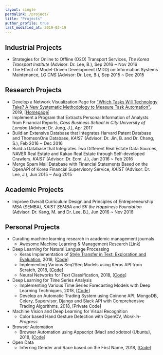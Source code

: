 ```yaml
---
layout: single
permalink: /project/
title: "Projects"
author_profile: true
last_modified_at: 2019-03-19
---
```

## Industrial Projects
- Strategies for Online to Offline (O2O) Transport Services, *The Korea Transport Institute* (Advisor: Dr. Lee, B.), Sep 2016 ~ Nov 2016
- The Effect of Model-Driven Development (MDD) on Information Systems Maintenance, *LG CNS* (Advisor: Dr. Lee, B.), Sep 2015 ~ Dec 2015

## Research Projects
- Develop a Network Visualization Page for ["Which Tasks Will Technology Take? A New Systematic Methodology to Measure Task Automation"](https://aisel.aisnet.org/icis2016/Sustainability/Presentations/8/), 2019, [[Homepage](http://jobautomation.pythonanywhere.com)]
- Implement a Program that Extracts Personal Information of Analysts from Financial Reports, *Cass Business School in City University of London* (Advisor: Dr. Jung, J.), Apr 2017
- Build an Extensive Database that Integrates Harvard Patent Database and ThomsonOne Database, *KAIST* (Advisor: Dr. Jin, B. and Dr. Chang, S.), Feb 2016 ~ Dec 2016
- Build a Database that Integrates Two Different Real Estate Data Sources, NAVER Real Estate and Kakao Real Estate through Self-developed Crawlers, *KAIST* (Advisor: Dr. Eom, J.), Jan 2016 ~ Feb 2016
- Merge Spam Mail Database with Financial Statements Based on the OpenAPI of Korea Financial Supervisory Service, *KAIST* (Advisor: Dr. Lee, J.), Jun 2015 ~ Aug 2015

## Academic Projects
- Improve Overall Curriculum Design and Principles of Entrepreneurship MBA (SEMBA), *KAIST SEMBA* and *SK the Happiness Foundation* (Advisor: Dr. Kang, M. and Dr. Lee, B.), Jun 2016 ~ Nov 2016

## Personal Projects
- Curating machine learning research in academic management journals
    - Awesome Machine Learning & Management Research [[Link](https://github.com/jonghkim/awesome-machine-learning-management-research)]
- Deep Learning for Natural Language Processing
    - Keras Implementation of [Style Transfer in Text: Exploration and Evaluation](https://arxiv.org/abs/1711.06861), 2018, [[Code](https://github.com/jonghkim/text-style-transfer-comparable-corpora)]
    - Implementing Various Seq2Seq Models using Keras API from Scratch, 2018, [[Code](https://github.com/jonghkim/keras-seq2seq-models)]
    - Neural Networks for Text Classification, 2018, [[Code](https://github.com/jonghkim/keras-text-classification)]
- Deep Learning for Time Series Analysis
    - Implementing Various Time Series Forecasting Models with Deep Learning Techniques, 2018, [[Code](https://github.com/jonghkim/financial-time-series-prediction-v2)]
    - Develop an Automatic Trading System using Coinone API, MongoDB, Celery, Supervisor, Django and Slack API with Comprehensive Trading Algorithms, 2018, [Private Code]
- Machine Vision and Deep Learning for Visual Recognition
    - Color based Hand Gesture Detection with OpenCV, *Work-in-Progress*
- Browser Automation
    - Browser Automation using Appscript (Mac) and xdotool (Ubuntu), 2018, [[Code](https://github.com/jonghkim/browser-automation-beyond-firewall)]
- Open Data
    - Inferring Gender and Race based on the First Name, 2018, [[Code](https://github.com/jonghkim/inferring-gender-race-by-US-name)]


